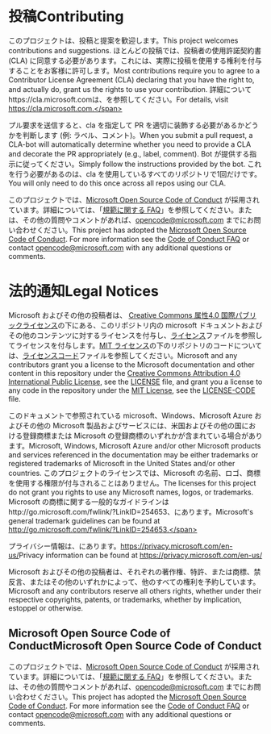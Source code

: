 # <a name="contributing"></a><span data-ttu-id="ae96e-101">投稿</span><span class="sxs-lookup"><span data-stu-id="ae96e-101">Contributing</span></span>

<span data-ttu-id="ae96e-102">このプロジェクトは、投稿と提案を歓迎します。</span><span class="sxs-lookup"><span data-stu-id="ae96e-102">This project welcomes contributions and suggestions.</span></span>  <span data-ttu-id="ae96e-103">ほとんどの投稿では、投稿者の使用許諾契約書 (CLA) に同意する必要があります。これには、実際に投稿を使用する権利を付与することをお客様に許可します。</span><span class="sxs-lookup"><span data-stu-id="ae96e-103">Most contributions require you to agree to a Contributor License Agreement (CLA) declaring that you have the right to, and actually do, grant us the rights to use your contribution.</span></span> <span data-ttu-id="ae96e-104">詳細についてhttps://cla.microsoft.comは、を参照してください。</span><span class="sxs-lookup"><span data-stu-id="ae96e-104">For details, visit https://cla.microsoft.com.</span></span>

<span data-ttu-id="ae96e-105">プル要求を送信すると、cla を指定して PR を適切に装飾する必要があるかどうかを判断します (例: ラベル、コメント)。</span><span class="sxs-lookup"><span data-stu-id="ae96e-105">When you submit a pull request, a CLA-bot will automatically determine whether you need to provide a CLA and decorate the PR appropriately (e.g., label, comment).</span></span> <span data-ttu-id="ae96e-106">Bot が提供する指示に従ってください。</span><span class="sxs-lookup"><span data-stu-id="ae96e-106">Simply follow the instructions provided by the bot.</span></span> <span data-ttu-id="ae96e-107">これを行う必要があるのは、cla を使用しているすべてのリポジトリで1回だけです。</span><span class="sxs-lookup"><span data-stu-id="ae96e-107">You will only need to do this once across all repos using our CLA.</span></span>

<span data-ttu-id="ae96e-p103">このプロジェクトでは、[Microsoft Open Source Code of Conduct](https://opensource.microsoft.com/codeofconduct/) が採用されています。詳細については、「[規範に関する FAQ](https://opensource.microsoft.com/codeofconduct/faq/)」を参照してください。または、その他の質問やコメントがあれば、[opencode@microsoft.com](mailto:opencode@microsoft.com) までにお問い合わせください。</span><span class="sxs-lookup"><span data-stu-id="ae96e-p103">This project has adopted the [Microsoft Open Source Code of Conduct](https://opensource.microsoft.com/codeofconduct/). For more information see the [Code of Conduct FAQ](https://opensource.microsoft.com/codeofconduct/faq/) or contact [opencode@microsoft.com](mailto:opencode@microsoft.com) with any additional questions or comments.</span></span>

# <a name="legal-notices"></a><span data-ttu-id="ae96e-110">法的通知</span><span class="sxs-lookup"><span data-stu-id="ae96e-110">Legal Notices</span></span>

<span data-ttu-id="ae96e-111">Microsoft およびその他の投稿者は、 [Creative Commons 属性4.0 国際パブリックライセンス](https://creativecommons.org/licenses/by/4.0/legalcode)の下にある、このリポジトリ内の microsoft ドキュメントおよびその他のコンテンツに対するライセンスを付与し、[ライセンス](LICENSE)ファイルを参照してライセンスを付与します。[MIT ライセンス](https://opensource.org/licenses/MIT)の下のリポジトリのコードについては、[ライセンスコード](LICENSE-CODE)ファイルを参照してください。</span><span class="sxs-lookup"><span data-stu-id="ae96e-111">Microsoft and any contributors grant you a license to the Microsoft documentation and other content in this repository under the [Creative Commons Attribution 4.0 International Public License](https://creativecommons.org/licenses/by/4.0/legalcode), see the [LICENSE](LICENSE) file, and grant you a license to any code in the repository under the [MIT License](https://opensource.org/licenses/MIT), see the [LICENSE-CODE](LICENSE-CODE) file.</span></span>

<span data-ttu-id="ae96e-112">このドキュメントで参照されている microsoft、Windows、Microsoft Azure およびその他の Microsoft 製品およびサービスには、米国およびその他の国における登録商標または Microsoft の登録商標のいずれかが含まれている場合があります。</span><span class="sxs-lookup"><span data-stu-id="ae96e-112">Microsoft, Windows, Microsoft Azure and/or other Microsoft products and services referenced in the documentation may be either trademarks or registered trademarks of Microsoft in the United States and/or other countries.</span></span>
<span data-ttu-id="ae96e-113">このプロジェクトのライセンスでは、Microsoft の名前、ロゴ、商標を使用する権限が付与されることはありません。</span><span class="sxs-lookup"><span data-stu-id="ae96e-113">The licenses for this project do not grant you rights to use any Microsoft names, logos, or trademarks.</span></span>
<span data-ttu-id="ae96e-114">Microsoft の商標に関する一般的なガイドラインはhttp://go.microsoft.com/fwlink/?LinkID=254653、にあります。</span><span class="sxs-lookup"><span data-stu-id="ae96e-114">Microsoft's general trademark guidelines can be found at http://go.microsoft.com/fwlink/?LinkID=254653.</span></span>

<span data-ttu-id="ae96e-115">プライバシー情報は、にあります。https://privacy.microsoft.com/en-us/</span><span class="sxs-lookup"><span data-stu-id="ae96e-115">Privacy information can be found at https://privacy.microsoft.com/en-us/</span></span>

<span data-ttu-id="ae96e-116">Microsoft およびその他の投稿者は、それぞれの著作権、特許、または商標、禁反言、またはその他のいずれかによって、他のすべての権利を予約しています。</span><span class="sxs-lookup"><span data-stu-id="ae96e-116">Microsoft and any contributors reserve all others rights, whether under their respective copyrights, patents, or trademarks, whether by implication, estoppel or otherwise.</span></span>

## <a name="microsoft-open-source-code-of-conduct"></a><span data-ttu-id="ae96e-117">Microsoft Open Source Code of Conduct</span><span class="sxs-lookup"><span data-stu-id="ae96e-117">Microsoft Open Source Code of Conduct</span></span>
<span data-ttu-id="ae96e-p105">このプロジェクトでは、[Microsoft Open Source Code of Conduct](https://opensource.microsoft.com/codeofconduct/) が採用されています。詳細については、「[規範に関する FAQ](https://opensource.microsoft.com/codeofconduct/faq/)」を参照してください。または、その他の質問やコメントがあれば、[opencode@microsoft.com](mailto:opencode@microsoft.com) までにお問い合わせください。</span><span class="sxs-lookup"><span data-stu-id="ae96e-p105">This project has adopted the [Microsoft Open Source Code of Conduct](https://opensource.microsoft.com/codeofconduct/). For more information see the [Code of Conduct FAQ](https://opensource.microsoft.com/codeofconduct/faq/) or contact [opencode@microsoft.com](mailto:opencode@microsoft.com) with any additional questions or comments.</span></span>
